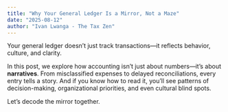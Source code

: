 ```yaml
---
title: "Why Your General Ledger Is a Mirror, Not a Maze"
date: "2025-08-12"
author: "Ivan Lwanga - The Tax Zen"
---
```


Your general ledger doesn’t just track transactions—it reflects behavior, culture, and clarity.

In this post, we explore how accounting isn’t just about numbers—it’s about **narratives**. From misclassified expenses to delayed reconciliations, every entry tells a story. And if you know how to read it, you’ll see patterns of decision-making, organizational priorities, and even cultural blind spots.

Let’s decode the mirror together.
